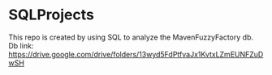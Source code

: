 # SQLProjects
This repo is created by using SQL to analyze the MavenFuzzyFactory db.
Db link: https://drive.google.com/drive/folders/13wyd5FdPtfvaJx1KvtxLZmEUNFZuDwSH
